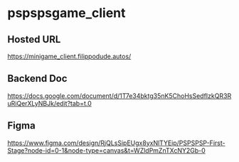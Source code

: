 # pspspsgame_client


## Hosted URL
https://minigame_client.filippodude.autos/

## Backend Doc
https://docs.google.com/document/d/1T7e34bktg35nK5ChoHsSedfIzkQR3RuRiQerXLyNBJk/edit?tab=t.0

## Figma
https://www.figma.com/design/RjQLsSipEUgx8yxNlTYEip/PSPSPSP-First-Stage?node-id=0-1&node-type=canvas&t=WZldPmZnTXcNY2Gb-0
